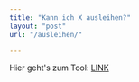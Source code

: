 ```yaml
---
title: "Kann ich X ausleihen?"
layout: "post"
url: "/ausleihen/"

---
```


Hier geht's zum Tool: [LINK](https://forms.gle/QBN3dffRmdrhArnS9)
